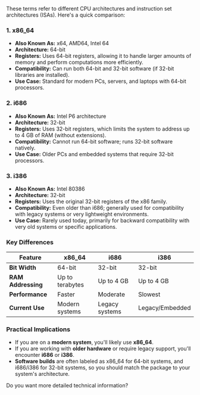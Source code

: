 These terms refer to different CPU architectures and instruction set architectures (ISAs). Here's a quick comparison:

### 1. **x86_64**
   - **Also Known As:** x64, AMD64, Intel 64
   - **Architecture:** 64-bit
   - **Registers:** Uses 64-bit registers, allowing it to handle larger amounts of memory and perform computations more efficiently.
   - **Compatibility:** Can run both 64-bit and 32-bit software (if 32-bit libraries are installed).
   - **Use Case:** Standard for modern PCs, servers, and laptops with 64-bit processors.

### 2. **i686**
   - **Also Known As:** Intel P6 architecture
   - **Architecture:** 32-bit
   - **Registers:** Uses 32-bit registers, which limits the system to address up to 4 GB of RAM (without extensions).
   - **Compatibility:** Cannot run 64-bit software; runs 32-bit software natively.
   - **Use Case:** Older PCs and embedded systems that require 32-bit processors.

### 3. **i386**
   - **Also Known As:** Intel 80386
   - **Architecture:** 32-bit
   - **Registers:** Uses the original 32-bit registers of the x86 family.
   - **Compatibility:** Even older than i686; generally used for compatibility with legacy systems or very lightweight environments.
   - **Use Case:** Rarely used today, primarily for backward compatibility with very old systems or specific applications.

### Key Differences
| **Feature**      | **x86_64**    | **i686**        | **i386**        |
|-------------------|---------------|-----------------|-----------------|
| **Bit Width**     | 64-bit        | 32-bit          | 32-bit          |
| **RAM Addressing**| Up to terabytes | Up to 4 GB     | Up to 4 GB      |
| **Performance**   | Faster        | Moderate        | Slowest         |
| **Current Use**   | Modern systems| Legacy systems  | Legacy/Embedded |

### Practical Implications
- If you are on a **modern system**, you'll likely use **x86_64**.
- If you are working with **older hardware** or require legacy support, you'll encounter **i686** or **i386**.
- **Software builds** are often labeled as x86_64 for 64-bit systems, and i686/i386 for 32-bit systems, so you should match the package to your system's architecture. 

Do you want more detailed technical information?
